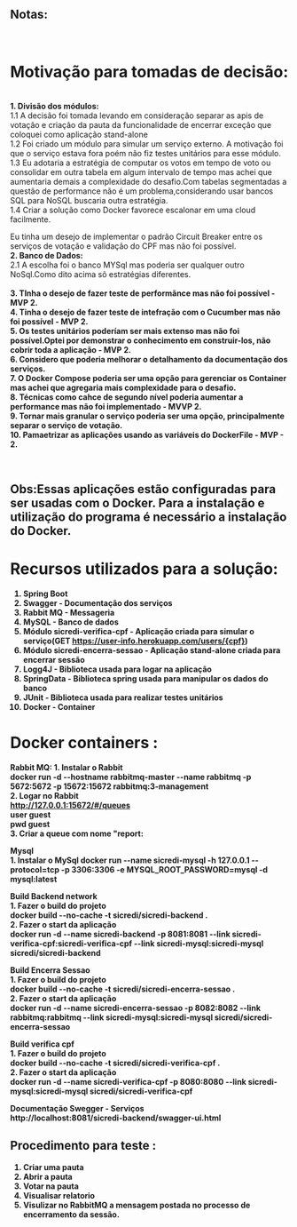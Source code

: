 <b><h2>Notas: </h2></b>

<br>
<b><h1>Motivação para tomadas de decisão:</h1></b>
<br>
<b>1. Divisão dos módulos:</b><br>
   1.1 A decisão foi tomada levando em consideração separar as apis de votação e criação da pauta da funcionalidade de encerrar exceção que coloquei como aplicação stand-alone<br> 
   1.2 Foi criado um módulo para simular um serviço externo. A motivação foi que o serviço estava fora poém não fiz testes unitários para esse módulo.<br>
   1.3 Eu adotaria a estratégia de computar os votos em tempo de voto ou consolidar em outra tabela em algum intervalo de tempo mas achei que aumentaria demais a complexidade do desafio.Com tabelas segmentadas a questão de performance não é um problema,considerando usar bancos SQL para NoSQL buscaria outra estratégia.	<br>
   1.4 Criar a solução como Docker favorece escalonar em uma cloud facilmente.<br>
   
Eu tinha um desejo de implementar o padrão Circuit Breaker entre os serviços de votação e validação do CPF mas não foi possível.
<br>
<b>2. Banco de Dados:</b><br>
   2.1 A escolha foi o banco MYSql mas poderia ser qualquer outro NoSql.Como dito acima sõ estratégias diferentes.<br> 	
<b>3. TInha o desejo de fazer teste de performãnce mas não foi possível - MVP 2.<br>
<b>4. Tinha o desejo de fazer teste de intefração com o Cucumber mas não foi possível - MVP 2.<br>
<b>5. Os testes unitários poderíam ser mais extenso mas  não foi possível.Optei por demonstrar o conhecimento em construir-los, não cobrir toda a aplicação - MVP 2.<br>
<b>6. Considero que poderia melhorar o detalhamento da documentação dos serviços.</b><br>
<b>7. O Docker Compose poderia ser uma opção para gerenciar os Container mas achei que agregaria mais complexidade para o desafio.</b><br>
<b>8. Técnicas como cahce de segundo nível poderia aumentar a performance mas não foi implementado - MVVP 2.</b><br>
<b>9. Tornar mais granular o serviço poderia ser uma opção, principalmente separar o serviço de votação.</b><br>
<b>10. Pamaetrizar as aplicações usando as variáveis do DockerFile - MVP - 2.</b><br>

<br>

<b><h2>Obs:Essas aplicações estão configuradas para ser usadas com o Docker. Para a instalação e utilização do programa é necessário a instalação do Docker.</h2></b>


<b><h1>Recursos utilizados para a solução:</h1></b>
 1. Spring Boot<br> 
 2. Swagger - Documentação dos serviços<br>
 3. Rabbit MQ - Messageria<br>
 4. MySQL - Banco de dados<br>
 5. Módulo sicredi-verifica-cpf - Aplicação criada para simular o serviço(GET https://user-info.herokuapp.com/users/{cpf})<br>  
 6. Módulo sicredi-encerra-sessao - Aplicação stand-alone criada para encerrar sessão<br>
 7. Logg4J - Biblioteca usada para logar na aplicação<br>
 8. SpringData - Biblioteca spring usada para manipular os dados do banco<br>
 9. JUnit - Biblioteca usada para realizar testes unitários<br>
 10. Docker - Container<br>
 
<b><h1>Docker containers :</h1></b> 

<b>Rabbit MQ:</b>
	1. Instalar o Rabbit<br> 
		docker run -d --hostname rabbitmq-master --name rabbitmq -p 5672:5672 -p 15672:15672 rabbitmq:3-management<br>
	2. Logar no Rabbit<br>
		http://127.0.0.1:15672/#/queues<br>
		user guest<br>
		pwd guest<br> 
	3. Criar a queue com nome "report:<br> 

<b>Mysql</b><br>
	1. Instalar o MySql
		docker run --name sicredi-mysql -h 127.0.0.1 --protocol=tcp -p 3306:3306 -e MYSQL_ROOT_PASSWORD=mysql -d mysql:latest<br>

<b>Build Backend network</b><br>
	1. Fazer o build do projeto<br>
		docker build --no-cache -t sicredi/sicredi-backend .<br>
	2. Fazer o start da aplicação<br>
		docker run -d --name sicredi-backend -p 8081:8081 --link sicredi-verifica-cpf:sicredi-verifica-cpf --link sicredi-mysql:sicredi-mysql sicredi/sicredi-backend<br> 

<b>Build Encerra Sessao</b><br>
	1. Fazer o build do projeto<br>
		docker build --no-cache -t sicredi/sicredi-encerra-sessao .<br>
	2. Fazer o start da aplicação<br>
		docker run -d --name sicredi-encerra-sessao -p 8082:8082 --link rabbitmq:rabbitmq --link sicredi-mysql:sicredi-mysql sicredi/sicredi-encerra-sessao 

<b>Build verifica cpf</b><br>
	1. Fazer o build do projeto<br>
		docker build --no-cache -t sicredi/sicredi-verifica-cpf .<br>
	2. Fazer o start da aplicação	<br>
		docker run -d --name sicredi-verifica-cpf -p 8080:8080 --link sicredi-mysql:sicredi-mysql sicredi/sicredi-verifica-cpf<br> 

<b>Documentação Swegger - Serviços</b><br>
http://localhost:8081/sicredi-backend/swagger-ui.html<br>

<h2>Procedimento para teste :</h2> 

1. Criar uma pauta
2. Abrir a pauta
3. Votar na pauta
4. Visualisar relatorio
5. Visulizar no RabbitMQ a mensagem postada no processo de encerramento da sessão.
